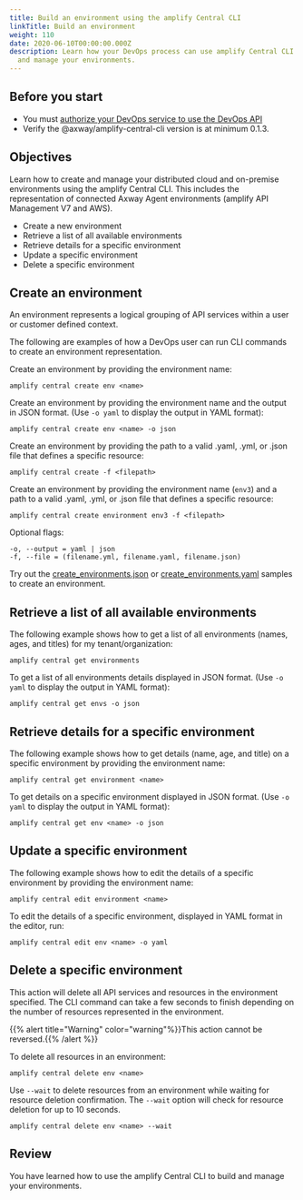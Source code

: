```yaml
---
title: Build an environment using the amplify Central CLI
linkTitle: Build an environment
weight: 110
date: 2020-06-10T00:00:00.000Z
description: Learn how your DevOps process can use amplify Central CLI to build
  and manage your environments.
---
```


## Before you start

* You must [authorize your DevOps service to use the DevOps API](/docs/central/cli_central/cli_install/#authorize-your-cli-to-use-the-amplify-central-apis)
* Verify the @axway/amplify-central-cli version is at minimum 0.1.3.

## Objectives

Learn how to create and manage your distributed cloud and on-premise environments using the amplify Central CLI. This includes the representation of connected Axway Agent environments (amplify API Management V7 and AWS).

* Create a new environment
* Retrieve a list of all available environments
* Retrieve details for a specific environment
* Update a specific environment
* Delete a specific environment

## Create an environment

An environment represents a logical grouping of API services within a user or customer defined context.

The following are examples of how a DevOps user can run CLI commands to create an environment representation.

Create an environment by providing the environment name:

 ```
 amplify central create env <name>
 ```

Create an environment by providing the environment name and the output in JSON format. (Use `-o yaml` to display the output in YAML format):

 ```
 amplify central create env <name> -o json
 ```

Create an environment by providing the path to a valid .yaml, .yml, or .json file that defines a specific resource:

 ```
 amplify central create -f <filepath>
 ```

Create an environment by providing the environment name (`env3`) and a path to a valid .yaml, .yml, or .json file that defines a specific resource:

```
amplify central create environment env3 -f <filepath>
```

Optional flags:

```
-o, --output = yaml | json
-f, --file = (filename.yml, filename.yaml, filename.json)
```

Try out the [create_environments.json](https://axway-open-docs.netlify.app/samples/central/create_environments.json) or [create_environments.yaml](https://axway-open-docs.netlify.app/samples/central/create_environments.yaml) samples to create an environment.

## Retrieve a list of all available environments

The following example shows how to get a list of all environments (names, ages, and titles) for my tenant/organization:

```
amplify central get environments
```

To get a list of all environments details displayed in JSON format. (Use `-o yaml` to display the output in YAML format):

```
amplify central get envs -o json
```

## Retrieve details for a specific environment

The following example shows how to get details (name, age, and title) on a specific environment by providing the environment name:

```
amplify central get environment <name>
```

To get details on a specific environment displayed in JSON format. (Use `-o yaml` to display the output in YAML format):

```
amplify central get env <name> -o json
```

## Update a specific environment

The following example shows how to edit the details of a specific environment by providing the environment name:

```
amplify central edit environment <name>
```

To edit the details of a specific environment, displayed in YAML format in the editor, run:

```
amplify central edit env <name> -o yaml
```

## Delete a specific environment

This action will delete all API services and resources in the environment specified. The CLI command can take a few seconds to finish depending on the number of resources represented in the environment.

{{% alert title="Warning" color="warning"%}}This action cannot be reversed.{{% /alert %}}

To delete all resources in an environment:

```
amplify central delete env <name>
```

Use `--wait` to delete resources from an environment while waiting for resource deletion confirmation. The `--wait` option will check for resource deletion for up to 10 seconds.

```
amplify central delete env <name> --wait
```

## Review

You have learned how to use the amplify Central CLI to build and manage your environments.
